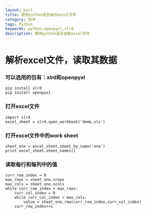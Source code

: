 ```yaml
---
layout: post
title: 使用python语言操作excel文件
category: 技术
tags: Python
keywords: python,openpyxl,xlrd
description: 使用python语言读取excel文件
---
```


# 解析excel文件，读取其数据

### 可以选用的包有：xlrd和openpyxl

    pip install xlrd
    pip install openpyxl
    
### 打开excel文件

    import xlrd
    excel_sheet = xlrd.open_workbook('demo.xls')
    
### 打开excel文件中的work sheet

    sheet_one = excel_sheet.sheet_by_name('one')
    print excel_sheet.sheet_names()
   
### 读取每行和每列中的值

    curr_row_index = 0
    max_rows = sheet_one.nrows
    max_cols = sheet_one.ncols
    while curr_row_index < max_rows:
        curr_col_index = 0
        while curr_col_index < max_cols:
            value = sheet_one.row(curr_row_index,curr_col_index)
        curr_row_index+=1
